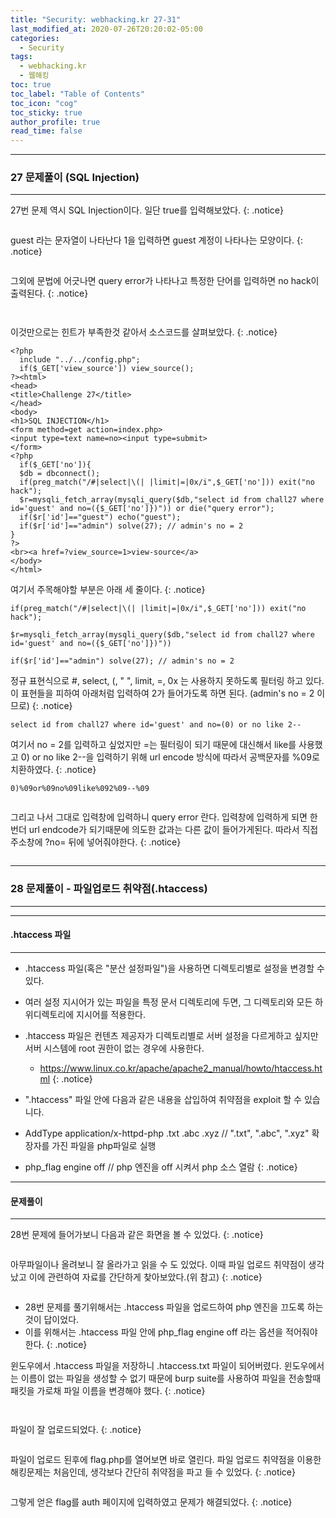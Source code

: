 ```yaml
---
title: "Security: webhacking.kr 27-31"
last_modified_at: 2020-07-26T20:20:02-05:00
categories:
  - Security
tags:
  - webhacking.kr
  - 웹해킹
toc: true 
toc_label: "Table of Contents"
toc_icon: "cog"
toc_sticky: true 
author_profile: true 
read_time: false 
---
```

---
### 27 문제풀이 (SQL Injection)
---

27번 문제 역시 SQL Injection이다. 일단 true를 입력해보았다.
{: .notice}

<figure class="align-center">
  <img src="{{ site.url }}{{ site.baseurl }}/assets/images/WebHacking.kr/문제27/27-1.JPG" alt="">
  <figcaption> </figcaption>
</figure>

guest 라는 문자열이 나타난다 1을 입력하면 guest 계정이 나타나는 모양이다.
{: .notice}

<figure class="align-center">
  <img src="{{ site.url }}{{ site.baseurl }}/assets/images/WebHacking.kr/문제27/27-2.JPG" alt="">
  <figcaption> </figcaption>
</figure>

그외에 문법에 어긋나면 query error가 나타나고 특정한 단어를 입력하면 no hack이 출력된다.
{: .notice}

<figure class="align-center">
  <img src="{{ site.url }}{{ site.baseurl }}/assets/images/WebHacking.kr/문제27/27-3.JPG" alt="">
  <figcaption> </figcaption>
</figure>

<figure class="align-center">
  <img src="{{ site.url }}{{ site.baseurl }}/assets/images/WebHacking.kr/문제27/27-4.JPG" alt="">
  <figcaption> </figcaption>
</figure>

이것만으로는 힌트가 부족한것 같아서 소스코드를 살펴보았다.
{: .notice}

```
<?php
  include "../../config.php";
  if($_GET['view_source']) view_source();
?><html>
<head>
<title>Challenge 27</title>
</head>
<body>
<h1>SQL INJECTION</h1>
<form method=get action=index.php>
<input type=text name=no><input type=submit>
</form>
<?php
  if($_GET['no']){
  $db = dbconnect();
  if(preg_match("/#|select|\(| |limit|=|0x/i",$_GET['no'])) exit("no hack");
  $r=mysqli_fetch_array(mysqli_query($db,"select id from chall27 where id='guest' and no=({$_GET['no']})")) or die("query error");
  if($r['id']=="guest") echo("guest");
  if($r['id']=="admin") solve(27); // admin's no = 2
}
?>
<br><a href=?view_source=1>view-source</a>
</body>
</html>
```

여기서 주목해야할 부분은 아래 세 줄이다.
{: .notice}
```
if(preg_match("/#|select|\(| |limit|=|0x/i",$_GET['no'])) exit("no hack");

$r=mysqli_fetch_array(mysqli_query($db,"select id from chall27 where id='guest' and no=({$_GET['no']})"))

if($r['id']=="admin") solve(27); // admin's no = 2
```

정규 표현식으로 #, select, (, " ", limit, =, 0x 는 사용하지 못하도록 필터링 하고 있다. 
이 표현들을 피하여 아래처럼 입력하여 2가 들어가도록 하면 된다. (admin's no = 2 이므로) 
{: .notice}

```
select id from chall27 where id='guest' and no=(0) or no like 2--
```

여기서 no = 2를 입력하고 싶었지만 =는 필터링이 되기 때문에 대신해서 like를 사용했고
 0) or no like 2--을 입력하기 위해 url encode 방식에 따라서 공백문자를 %09로 치환하였다.
{: .notice}

```
0)%09or%09no%09like%092%09--%09
```

<figure class="align-center">
  <img src="{{ site.url }}{{ site.baseurl }}/assets/images/WebHacking.kr/문제27/27-5.JPG" alt="">
  <figcaption> </figcaption>
</figure>

그리고 나서 그대로 입력창에 입력하니 query error 란다. 입력창에 입력하게 되면 한번더 url endcode가 되기때문에 의도한 값과는 다른 값이 들어가게된다.
따라서 직접 주소창에 ?no= 뒤에 넣어줘야한다.
{: .notice}

<figure class="align-center">
  <img src="{{ site.url }}{{ site.baseurl }}/assets/images/WebHacking.kr/문제27/27-6.JPG" alt="">
  <figcaption> </figcaption>
</figure>

---
### 28 문제풀이 - 파일업로드 취약점(.htaccess)
---
---
#### .htaccess 파일
---

* .htaccess 파일(혹은 "분산 설정파일")을 사용하면 디렉토리별로 설정을 변경할 수 있다.
* 여러 설정 지시어가 있는 파일을 특정 문서 디렉토리에 두면, 그 디렉토리와 모든 하위디렉토리에 지시어를 적용한다.
* .htaccess 파일은 컨텐츠 제공자가 디렉토리별로 서버 설정을 다르게하고 싶지만 서버 시스템에 root 권한이 없는 경우에 사용한다. 
	* https://www.linux.co.kr/apache/apache2_manual/howto/htaccess.html
{: .notice}

* ".htaccess" 파일 안에 다음과 같은 내용을 삽입하여 취약점을 exploit 할 수 있습니다.
* AddType application/x-httpd-php .txt .abc .xyz // ".txt", ".abc", ".xyz" 확장자를 가진 파일을 php파일로 실행
* php_flag engine off // php 엔진을 off 시켜서 php 소스 열람
{: .notice}

---
#### 문제풀이
---

28번 문제에 들어가보니 다음과 같은 화면을 볼 수 있었다.
{: .notice}

<figure class="align-center">
  <img src="{{ site.url }}{{ site.baseurl }}/assets/images/WebHacking.kr/문제28/28-1.JPG" alt="">
  <figcaption> </figcaption>
</figure>

아무파일이나 올려보니 잘 올라가고 읽을 수 도 있었다. 이때 파일 업로드 취약점이 생각났고 이에 관련하여 자료를 간단하게 찾아보았다.(위 참고)
{: .notice}

<figure class="align-center">
  <img src="{{ site.url }}{{ site.baseurl }}/assets/images/WebHacking.kr/문제28/28-2.JPG" alt="">
  <figcaption> </figcaption>
</figure>


* 28번 문제를 풀기위해서는 .htaccess 파일을 업로드하여 php 엔진을 끄도록 하는 것이 답이었다.
* 이를 위해서는 .htaccess 파일 안에 php_flag engine off 라는 옵션을 적어줘야한다.
{: .notice}

윈도우에서 .htaccess 파일을 저장하니 .htaccess.txt 파일이 되어버렸다. 윈도우에서는 이름이 없는 파일을 생성할 수 없기 때문에
burp suite를 사용하여 파일을 전송할때 패킷을 가로채 파일 이름을 변경해야 했다.
{: .notice}

<figure class="align-center">
  <img src="{{ site.url }}{{ site.baseurl }}/assets/images/WebHacking.kr/문제28/28-3.JPG" alt="">
  <figcaption> </figcaption>
</figure>

<figure class="align-center">
  <img src="{{ site.url }}{{ site.baseurl }}/assets/images/WebHacking.kr/문제28/28-4.JPG" alt="">
  <figcaption> </figcaption>
</figure>

파일이 잘 업로드되었다.
{: .notice}

<figure class="align-center">
  <img src="{{ site.url }}{{ site.baseurl }}/assets/images/WebHacking.kr/문제28/28-5.JPG" alt="">
  <figcaption> </figcaption>
</figure>


파일이 업로드 된후에 flag.php를 열어보면 바로 열린다. 파일 업로드 취약점을 이용한 해킹문제는 처음인데, 생각보다 간단히 취약점을 파고 들 수 있었다.
{: .notice}

<figure class="align-center">
  <img src="{{ site.url }}{{ site.baseurl }}/assets/images/WebHacking.kr/문제28/28-6.JPG" alt="">
  <figcaption> </figcaption>
</figure>

그렇게 얻은 flag를 auth 페이지에 입력하였고 문제가 해결되었다.
{: .notice}

<figure class="align-center">
  <img src="{{ site.url }}{{ site.baseurl }}/assets/images/WebHacking.kr/문제28/28-7.JPG" alt="">
  <figcaption> </figcaption>
</figure>

<figure class="align-center">
  <img src="{{ site.url }}{{ site.baseurl }}/assets/images/WebHacking.kr/문제28/28-8.JPG" alt="">
  <figcaption> </figcaption>
</figure>




















